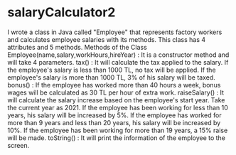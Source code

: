 # salaryCalculator2
I wrote a class in Java called "Employee" that represents factory workers and calculates employee salaries with its methods. This class has 4 attributes and 5 methods.
Methods of the Class
Employee(name,salary,workHours,hireYear) : It is a constructor method and will take 4 parameters.
tax() : It will calculate the tax applied to the salary.
If the employee's salary is less than 1000 TL, no tax will be applied.
If the employee's salary is more than 1000 TL, 3% of his salary will be taxed.
bonus() : If the employee has worked more than 40 hours a week, bonus wages will be calculated as 30 TL per hour of extra work.
raiseSalary() : It will calculate the salary increase based on the employee's start year. Take the current year as 2021.
If the employee has been working for less than 10 years, his salary will be increased by 5%.
If the employee has worked for more than 9 years and less than 20 years, his salary will be increased by 10%.
If the employee has been working for more than 19 years, a 15% raise will be made.
toString() : It will print the information of the employee to the screen.
